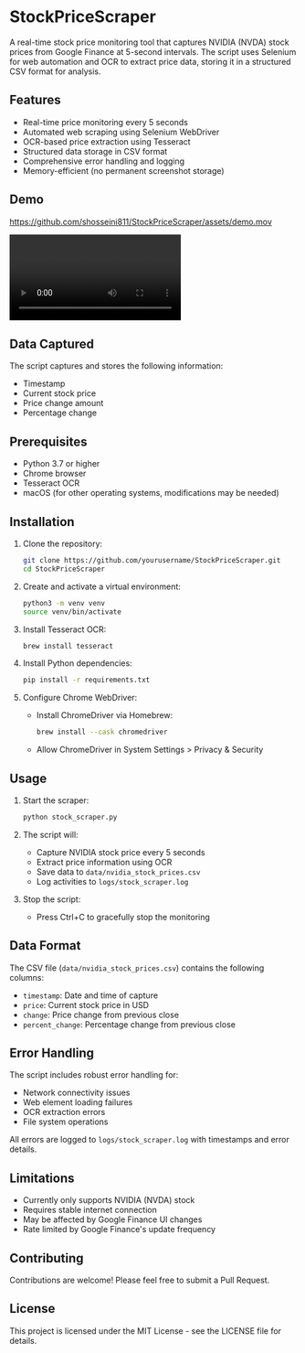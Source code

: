 # StockPriceScraper

A real-time stock price monitoring tool that captures NVIDIA (NVDA) stock prices from Google Finance at 5-second intervals. The script uses Selenium for web automation and OCR to extract price data, storing it in a structured CSV format for analysis.

## Features

- Real-time price monitoring every 5 seconds
- Automated web scraping using Selenium WebDriver
- OCR-based price extraction using Tesseract
- Structured data storage in CSV format
- Comprehensive error handling and logging
- Memory-efficient (no permanent screenshot storage)

## Demo

https://github.com/shosseini811/StockPriceScraper/assets/demo.mov

![Demo](demo.mov)

## Data Captured

The script captures and stores the following information:
- Timestamp
- Current stock price
- Price change amount
- Percentage change

## Prerequisites

- Python 3.7 or higher
- Chrome browser
- Tesseract OCR
- macOS (for other operating systems, modifications may be needed)

## Installation

1. Clone the repository:
   ```bash
   git clone https://github.com/yourusername/StockPriceScraper.git
   cd StockPriceScraper
   ```

2. Create and activate a virtual environment:
   ```bash
   python3 -m venv venv
   source venv/bin/activate
   ```

3. Install Tesseract OCR:
   ```bash
   brew install tesseract
   ```

4. Install Python dependencies:
   ```bash
   pip install -r requirements.txt
   ```

5. Configure Chrome WebDriver:
   - Install ChromeDriver via Homebrew:
     ```bash
     brew install --cask chromedriver
     ```
   - Allow ChromeDriver in System Settings > Privacy & Security

## Usage

1. Start the scraper:
   ```bash
   python stock_scraper.py
   ```

2. The script will:
   - Capture NVIDIA stock price every 5 seconds
   - Extract price information using OCR
   - Save data to `data/nvidia_stock_prices.csv`
   - Log activities to `logs/stock_scraper.log`

3. Stop the script:
   - Press Ctrl+C to gracefully stop the monitoring

## Data Format

The CSV file (`data/nvidia_stock_prices.csv`) contains the following columns:
- `timestamp`: Date and time of capture
- `price`: Current stock price in USD
- `change`: Price change from previous close
- `percent_change`: Percentage change from previous close

## Error Handling

The script includes robust error handling for:
- Network connectivity issues
- Web element loading failures
- OCR extraction errors
- File system operations

All errors are logged to `logs/stock_scraper.log` with timestamps and error details.

## Limitations

- Currently only supports NVIDIA (NVDA) stock
- Requires stable internet connection
- May be affected by Google Finance UI changes
- Rate limited by Google Finance's update frequency

## Contributing

Contributions are welcome! Please feel free to submit a Pull Request.

## License

This project is licensed under the MIT License - see the LICENSE file for details.

